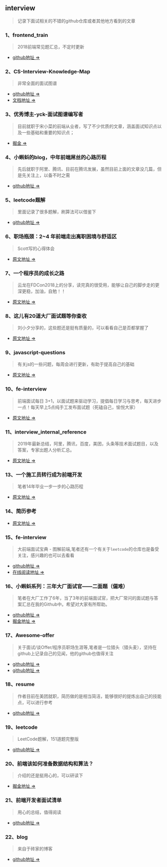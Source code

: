 <!--
 * @Description: In User Settings Edit
 * @Author: your name
 * @Date: 2019-08-16 21:26:17
 * @LastEditTime: 2019-08-23 18:26:32
 * @LastEditors: Please set LastEditors
 -->
## interview

> 记录下面试相关的不错的github仓库或者其他地方看到的文章

### 1、frontend_train

> 2018前端常见题汇总，不定时更新

- [github地址 =>](https://github.com/qianbin01/frontend_train)

### 2、CS-Interview-Knowledge-Map

> 非常全面的面试图谱

- [github地址 =>](https://github.com/InterviewMap/CS-Interview-Knowledge-Map)
- [文档地址 =>](https://yuchengkai.cn/docs/frontend/)

### 3、优秀博主-yck-面试图谱编写者 

> 目前就职于宋小菜的前端从业者，写了不少优质的文章，涵盖面试知识点以及一些基础和重要的知识点；

- [掘金 =>](https://juejin.im/user/574f8d8d2e958a005fd4edac)

### 4、小蝌蚪的blog，中年前端屌丝的心路历程

> 先后就职于阿里、腾讯、目前在腾讯发展，虽然目前上面的文章没几篇，但是先关注上，以备不时之需

- [github地址 =>](https://github.com/airuikun/blog)

### 5、leetcode题解

> 里面记录了很多题解，刷算法可以借鉴下

- [github地址 =>](https://github.com/azl397985856/leetcode)

### 6、职场瓶颈：2~4 年前端走出离职困境与舒适区

> Scott写的心得体会

- [原文地址 =>](https://juejin.im/post/5cd15648f265da038145eeb9)

### 7、一个程序员的成长之路

> 云龙在FDCon2018上的分享，读完真的很受用，能够让自己的脚步走的更深更稳，加油，自勉！！

- [原文地址 =>](https://github.com/fouber/blog/issues/41)

### 8、这儿有20道大厂面试题等你查收

> 刘小夕分享的，这些题还是挺有质量的，可以看看自己是否都掌握了

- [原文地址 =>](https://juejin.im/post/5d124a12f265da1b9163a28d)

### 9、javascript-questions

> 有关js的一些问题，每周会进行更新，有助于提高自己的基础

- [原文地址 =>](https://github.com/lydiahallie/javascript-questions)

### 10、fe-interview

> 前端面试每日 3+1，以面试题来驱动学习，提倡每日学习与思考，每天进步一点！每天早上5点纯手工发布面试题（死磕自己，愉悦大家）

- [原文地址 =>](https://github.com/haizlin/fe-interview)

### 11、interview_internal_reference

> 2019年最新总结，阿里，腾讯，百度，美团，头条等技术面试题目，以及答案，专家出题人分析汇总。

- [原文地址 =>](https://github.com/0voice/interview_internal_reference)

### 13、一个施工员转行成为前端开发

> 笔者14年毕业一步一步的心路历程

- [原文地址 =>](https://juejin.im/post/5d2ebe2de51d45599e019e6f)

### 14、简历参考

- [原文地址 =>](https://github.com/azl397985856/resume/blob/master/resume.pdf)

### 15、fe-interview

> 大前端面试宝典 - 图解前端,笔者还有一个有关于`leetcode`的仓库也是备受关注，感兴趣的也可以去看看

- [github地址 =>](https://github.com/azl397985856/fe-interview)
- [在线阅读地址 =>](https://lucifer.ren/fe-interview)

### 16、小蝌蚪系列：三年大厂面试官——二面题（偏难）

> 笔者在大厂工作了6年，当了3年的前端面试官，把大厂常问的面试题与答案汇总在我的Github中。希望对大家有所帮助。

- [github地址 =>](https://github.com/airuikun/Weekly-FE-Interview)
- [掘金地址 =>](https://juejin.im/post/5d46f433e51d4561ca2121fc)

### 17、Awesome-offer

> 关于面试/谈Offer/程序员职场生涯等,笔者是一位猎头（猎头麦），坚持在github上记录自己的见闻，他的github也值得关注

- [github地址 =>](https://github.com/lietoumai/Awesome-offer)
- [github地址 =>](https://github.com/lietoumai)

### 18、resume

> 作者目前在美团就职，简历做的是相当简洁，能够很好的提炼出自己的技能点，可以进行参考

- [github地址 =>](https://github.com/gwuhaolin/resume)

### 19、leetcode

> LeetCode题解，151道题完整版

- [github地址 =>](https://github.com/soulmachine/leetcode)

### 20、前端该如何准备数据结构和算法？

> 介绍的还是挺用心的，可以研读下

- [掘金地址 =>](https://juejin.im/post/5d5b307b5188253da24d3cd1)

### 21、前端开发者面试清单

> 用心的总结，值得阅读

- [github地址 =>](https://github.com/Advanced-Interview-Question/front-end-interview)

### 22、blog

> 来自于砖家的博客

- [github地址 =>](https://github.com/brickspert/blog)